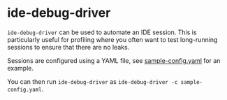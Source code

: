 # ide-debug-driver

`ide-debug-driver` can be used to automate an IDE session. This is
particularly useful for profiling where you often want to test
long-running sessions to ensure that there are no leaks.

Sessions are configured using a YAML file, see
[sample-config.yaml](sample-config.yaml) for an example.

You can then run `ide-debug-driver` as `ide-debug-driver -c sample-config.yaml`.
